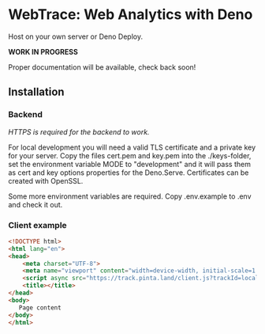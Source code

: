 # WebTrace: Web Analytics with Deno
Host on your own server or Deno Deploy.

**WORK IN PROGRESS**

Proper documentation will be available, check back soon!

## Installation

### Backend
*HTTPS is required for the backend to work.*

For local development you will need a valid TLS certificate and a private key for your server.
Copy the files cert.pem and key.pem into the ./keys-folder, set the environment variable MODE to "development" and it will pass them as cert and key options properties for the Deno.Serve. Certificates can be created with OpenSSL.

Some more environment variables are required. Copy .env.example to .env and check it out.


### Client example

```html
<!DOCTYPE html>
<html lang="en">
<head>
    <meta charset="UTF-8">
    <meta name="viewport" content="width=device-width, initial-scale=1.0">
    <script async src="https://track.pinta.land/client.js?trackId=local.tests" type="module"></script>
    <title></title>
</head>
<body>
   Page content
</body>
</html>
```